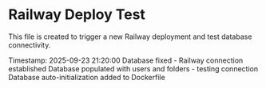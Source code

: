 # Railway Deploy Test

This file is created to trigger a new Railway deployment and test database connectivity.

Timestamp: 2025-09-23 21:20:00
Database fixed - Railway connection established
Database populated with users and folders - testing connection
Database auto-initialization added to Dockerfile
